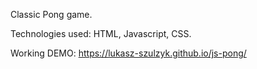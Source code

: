 Classic Pong game.

Technologies used: HTML, Javascript, CSS.

Working DEMO: https://lukasz-szulzyk.github.io/js-pong/
